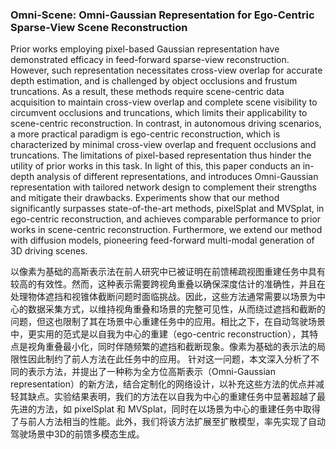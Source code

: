 ### Omni-Scene: Omni-Gaussian Representation for Ego-Centric Sparse-View Scene Reconstruction

Prior works employing pixel-based Gaussian representation have demonstrated efficacy in feed-forward sparse-view reconstruction. However, such representation necessitates cross-view overlap for accurate depth estimation, and is challenged by object occlusions and frustum truncations. As a result, these methods require scene-centric data acquisition to maintain cross-view overlap and complete scene visibility to circumvent occlusions and truncations, which limits their applicability to scene-centric reconstruction. In contrast, in autonomous driving scenarios, a more practical paradigm is ego-centric reconstruction, which is characterized by minimal cross-view overlap and frequent occlusions and truncations. The limitations of pixel-based representation thus hinder the utility of prior works in this task. In light of this, this paper conducts an in-depth analysis of different representations, and introduces Omni-Gaussian representation with tailored network design to complement their strengths and mitigate their drawbacks. Experiments show that our method significantly surpasses state-of-the-art methods, pixelSplat and MVSplat, in ego-centric reconstruction, and achieves comparable performance to prior works in scene-centric reconstruction. Furthermore, we extend our method with diffusion models, pioneering feed-forward multi-modal generation of 3D driving scenes.

以像素为基础的高斯表示法在前人研究中已被证明在前馈稀疏视图重建任务中具有较高的有效性。然而，这种表示需要跨视角重叠以确保深度估计的准确性，并且在处理物体遮挡和视锥体截断问题时面临挑战。因此，这些方法通常需要以场景为中心的数据采集方式，以维持视角重叠和场景的完整可见性，从而绕过遮挡和截断的问题，但这也限制了其在场景中心重建任务中的应用。相比之下，在自动驾驶场景中，更实用的范式是以自我为中心的重建（ego-centric reconstruction），其特点是视角重叠最小化，同时伴随频繁的遮挡和截断现象。像素为基础的表示法的局限性因此制约了前人方法在此任务中的应用。
针对这一问题，本文深入分析了不同的表示方法，并提出了一种称为全方位高斯表示（Omni-Gaussian representation）的新方法，结合定制化的网络设计，以补充这些方法的优点并减轻其缺点。实验结果表明，我们的方法在以自我为中心的重建任务中显著超越了最先进的方法，如 pixelSplat 和 MVSplat，同时在以场景为中心的重建任务中取得了与前人方法相当的性能。此外，我们将该方法扩展至扩散模型，率先实现了自动驾驶场景中3D的前馈多模态生成。
